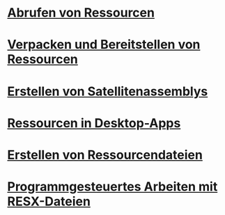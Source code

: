 # [Abrufen von Ressourcen](retrieving-resources-in-desktop-apps.md)
# [Verpacken und Bereitstellen von Ressourcen](packaging-and-deploying-resources-in-desktop-apps.md)
# [Erstellen von Satellitenassemblys](creating-satellite-assemblies-for-desktop-apps.md)
# [Ressourcen in Desktop-Apps](index.md)
# [Erstellen von Ressourcendateien](creating-resource-files-for-desktop-apps.md)
# [Programmgesteuertes Arbeiten mit RESX-Dateien](working-with-resx-files-programmatically.md)
